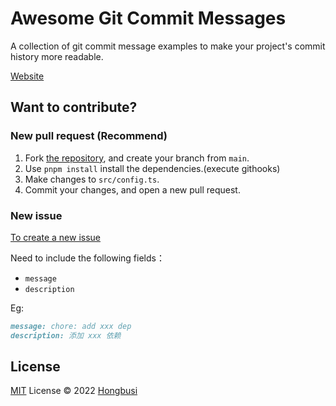 # Awesome Git Commit Messages

A collection of git commit message examples to make your project's commit history more readable.

[Website](https://git.hongbusi.com)

## Want to contribute?

### New pull request (Recommend)

1. Fork [the repository](https://github.com/Hongbusi/awesome-git-commit-messages), and create your branch from `main`.
2. Use `pnpm install` install the dependencies.(execute githooks)
3. Make changes to `src/config.ts`.
4. Commit your changes, and open a new pull request.

### New issue

[To create a new issue](https://github.com/Hongbusi/awesome-git-commit-messages/issues/new)

Need to include the following fields：

- `message`
- `description`

Eg:

``` md
message: chore: add xxx dep
description: 添加 xxx 依赖
```

## License

[MIT](./LICENSE) License © 2022 [Hongbusi](https://github.com/Hongbusi) 
